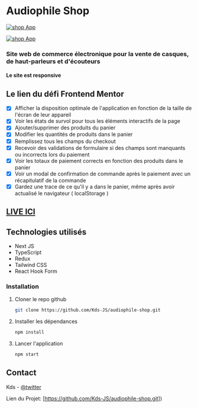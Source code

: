 # Audiophile Shop

[![shop App](https://res.cloudinary.com/dz209s6jk/image/upload/f_auto,q_auto,w_700/Challenges/ax9kvjgksws1lz8vrlim.jpg)](https://twitter.com/kds_JS)

[![shop App](https://res.cloudinary.com/dz209s6jk/image/upload/f_auto,q_auto,w_700/Challenges/dgxetxuu7dmkrgubeuav.jpg)](https://twitter.com/kds_JS)

### Site web de commerce électronique pour la vente de casques, de haut-parleurs et d'écouteurs
#### Le site est responsive

## Le lien du défi Frontend Mentor
 - [x] Afficher la disposition optimale de l'application en fonction de la taille de l'écran de leur appareil
 - [x] Voir les états de survol pour tous les éléments interactifs de la page
 - [x] Ajouter/supprimer des produits du panier
 - [x] Modifier les quantités de produits dans le panier
 - [x] Remplissez tous les champs du checkout
 - [x] Recevoir des validations de formulaire si des champs sont manquants ou incorrects lors du paiement
 - [x] Voir les totaux de paiement corrects en fonction des produits dans le panier
 - [x] Voir un modal de confirmation de commande après le paiement avec un récapitulatif de la commande
 - [x] Gardez une trace de ce qu'il y a dans le panier, même après avoir actualisé le navigateur ( localStorage )

## [LIVE ICI](https://kds-audiophile-shop.vercel.app/)

## Technologies utilisés 
 - Next JS
 - TypeScript
 - Redux
 - Tailwind CSS
 - React Hook Form

### Installation

1. Cloner le repo github
   ```sh
   git clone https://github.com/Kds-JS/audiophile-shop.git
   ```
2. Installer les dépendances
   ```sh
   npm install
   ```
3. Lancer l'application
   ```sh
   npm start
   ```

## Contact

Kds - [@twitter](https://twitter.com/kds_JS) 

Lien du Projet: [https://github.com/Kds-JS/audiophile-shop.git])
